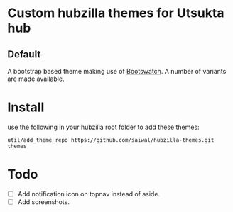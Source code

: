 # Custom hubzilla themes for Utsukta hub

## Default
A bootstrap based theme making use of [Bootswatch](https://bootswatch.com/). A number of variants are made available.

# Install
use the following in your hubzilla root folder to add these themes:

    util/add_theme_repo https://github.com/saiwal/hubzilla-themes.git themes


# Todo
- [ ] Add notification icon on topnav instead of aside.
- [ ] Add screenshots.
